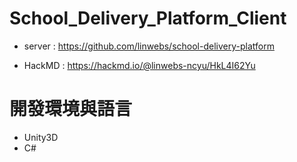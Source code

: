 # School_Delivery_Platform_Client

* server : https://github.com/linwebs/school-delivery-platform

* HackMD : https://hackmd.io/@linwebs-ncyu/HkL4I62Yu

# 開發環境與語言 

* Unity3D
* C#
